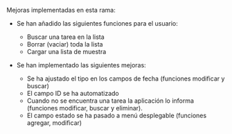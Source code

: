 Mejoras implementadas en esta rama:

- Se han añadido las siguientes funciones para el usuario:
    * Buscar una tarea en la lista
    * Borrar (vaciar) toda la lista
    * Cargar una lista de muestra

- Se han implementado las siguientes mejoras:
    * Se ha ajustado el tipo en los campos de fecha (funciones modificar y buscar)
    * El campo ID se ha automatizado
    * Cuando no se encuentra una tarea la aplicación lo informa (funciones modificar, buscar y eliminar).
    * El campo estado se ha pasado a menú desplegable (funciones agregar, modificar)
